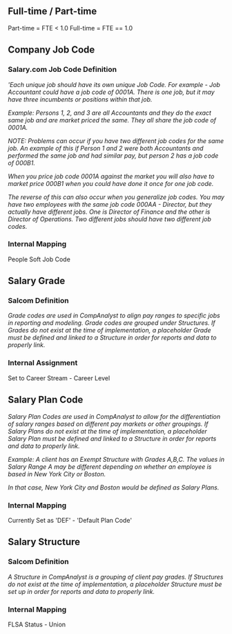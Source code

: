 ## Full-time / Part-time
Part-time = FTE < 1.0
Full-time  = FTE  == 1.0

## Company Job Code
### Salary.com Job Code Definition
*'Each unique job should have its own unique Job Code. For example - Job Accountant could have a job code of 0001A. There is one job, but it may have three incumbents or positions within that job.*

*Example: Persons 1, 2, and 3 are all Accountants and they do the exact same job and are market priced the same. They all share the job code of 0001A.*

*NOTE: Problems can occur if you have two different job codes for the same job. An example of this if Person 1 and 2 were both Accountants and performed the same job and had similar pay, but person 2 has a job code of 000B1.*

*When you price job code 0001A against the market you will also have to market price 000B1 when you could have done it once for one job code.*

*The reverse of this can also occur when you generalize job codes. You may have two employees with the same job code 000AA - Director, but they actually have different jobs. One is Director of Finance and the other is Director of Operations. Two different jobs should have two different job codes.*

### Internal Mapping
People Soft Job Code


## Salary Grade
### Salcom Definition
*Grade codes are used in CompAnalyst to align pay ranges to specific jobs in reporting and modeling. Grade codes are grouped under Structures. If Grades do not exist at the time of implementation, a placeholder Grade must be defined and linked to a Structure in order for reports and data to properly link.*
### Internal Assignment
Set to Career Stream - Career Level

## Salary Plan Code
*Salary Plan Codes are used in CompAnalyst to allow for the differentiation of salary ranges based on different pay markets or other groupings. If Salary Plans do not exist at the time of implementation, a placeholder Salary Plan must be defined and linked to a Structure in order for reports and data to properly link.*

*Example: A client has an Exempt Structure with Grades A,B,C. The values in Salary Range A may be different depending on whether an employee is based in New York City or Boston.*

*In that case, New York City and Boston would be defined as Salary Plans.*
### Internal Mapping
Currently Set as 'DEF' - 'Default Plan Code'

## Salary Structure
### Salcom Definition
*A Structure in CompAnalyst is a grouping of client pay grades. If Structures do not exist at the time of implementation, a placeholder Structure must be set up in order for reports and data to properly link.*
### Internal Mapping
FLSA Status - Union
